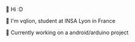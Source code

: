 🤙 Hi :D

🌈 I'm vqlion, student at INSA Lyon in France 

📖 Currently working on a android/arduino project

